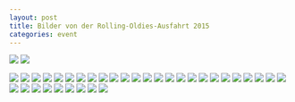 ```yaml
---
layout: post
title: Bilder von der Rolling-Oldies-Ausfahrt 2015
categories: event
---
```

[![](/img/rolling-oldies-ausfahrt/2015-07-10-11-55-31.jpg)](/img/rolling-oldies-ausfahrt/2015-07-10-11-55-31.jpg)
[![](/img/rolling-oldies-ausfahrt/2015-07-10-11-55-44.jpg)](/img/rolling-oldies-ausfahrt/2015-07-10-11-55-44.jpg)
<!--more-->
[![](/img/rolling-oldies-ausfahrt/2015-07-10-12-07-22.jpg)](/img/rolling-oldies-ausfahrt/2015-07-10-12-07-22.jpg)
[![](/img/rolling-oldies-ausfahrt/2015-07-10-12-07-47.jpg)](/img/rolling-oldies-ausfahrt/2015-07-10-12-07-47.jpg)
[![](/img/rolling-oldies-ausfahrt/2015-07-10-12-07-56.jpg)](/img/rolling-oldies-ausfahrt/2015-07-10-12-07-56.jpg)
[![](/img/rolling-oldies-ausfahrt/2015-07-10-12-08-12.jpg)](/img/rolling-oldies-ausfahrt/2015-07-10-12-08-12.jpg)
[![](/img/rolling-oldies-ausfahrt/2015-07-10-12-08-19.jpg)](/img/rolling-oldies-ausfahrt/2015-07-10-12-08-19.jpg)
[![](/img/rolling-oldies-ausfahrt/2015-07-10-12-09-03.jpg)](/img/rolling-oldies-ausfahrt/2015-07-10-12-09-03.jpg)
[![](/img/rolling-oldies-ausfahrt/2015-07-10-12-09-15.jpg)](/img/rolling-oldies-ausfahrt/2015-07-10-12-09-15.jpg)
[![](/img/rolling-oldies-ausfahrt/2015-07-10-12-09-20.jpg)](/img/rolling-oldies-ausfahrt/2015-07-10-12-09-20.jpg)
[![](/img/rolling-oldies-ausfahrt/2015-07-10-12-10-01.jpg)](/img/rolling-oldies-ausfahrt/2015-07-10-12-10-01.jpg)
[![](/img/rolling-oldies-ausfahrt/2015-07-10-12-10-15.jpg)](/img/rolling-oldies-ausfahrt/2015-07-10-12-10-15.jpg)
[![](/img/rolling-oldies-ausfahrt/2015-07-10-12-10-29.jpg)](/img/rolling-oldies-ausfahrt/2015-07-10-12-10-29.jpg)
[![](/img/rolling-oldies-ausfahrt/2015-07-10-12-14-18.jpg)](/img/rolling-oldies-ausfahrt/2015-07-10-12-14-18.jpg)
[![](/img/rolling-oldies-ausfahrt/2015-07-10-12-21-20.jpg)](/img/rolling-oldies-ausfahrt/2015-07-10-12-21-20.jpg)
[![](/img/rolling-oldies-ausfahrt/2015-07-10-12-37-31.jpg)](/img/rolling-oldies-ausfahrt/2015-07-10-12-37-31.jpg)
[![](/img/rolling-oldies-ausfahrt/2015-07-10-12-37-35.jpg)](/img/rolling-oldies-ausfahrt/2015-07-10-12-37-35.jpg)
[![](/img/rolling-oldies-ausfahrt/2015-07-10-15-18-06.jpg)](/img/rolling-oldies-ausfahrt/2015-07-10-15-18-06.jpg)
[![](/img/rolling-oldies-ausfahrt/2015-07-10-15-18-19.jpg)](/img/rolling-oldies-ausfahrt/2015-07-10-15-18-19.jpg)
[![](/img/rolling-oldies-ausfahrt/2015-07-10-16-23-22.jpg)](/img/rolling-oldies-ausfahrt/2015-07-10-16-23-22.jpg)
[![](/img/rolling-oldies-ausfahrt/2015-07-10-16-23-26.jpg)](/img/rolling-oldies-ausfahrt/2015-07-10-16-23-26.jpg)
[![](/img/rolling-oldies-ausfahrt/2015-07-10-16-23-29.jpg)](/img/rolling-oldies-ausfahrt/2015-07-10-16-23-29.jpg)
[![](/img/rolling-oldies-ausfahrt/2015-07-10-16-23-34.jpg)](/img/rolling-oldies-ausfahrt/2015-07-10-16-23-34.jpg)
[![](/img/rolling-oldies-ausfahrt/2015-07-10-16-23-36.jpg)](/img/rolling-oldies-ausfahrt/2015-07-10-16-23-36.jpg)
[![](/img/rolling-oldies-ausfahrt/2015-07-10-16-23-39.jpg)](/img/rolling-oldies-ausfahrt/2015-07-10-16-23-39.jpg)
[![](/img/rolling-oldies-ausfahrt/2015-07-10-16-23-42.jpg)](/img/rolling-oldies-ausfahrt/2015-07-10-16-23-42.jpg)
[![](/img/rolling-oldies-ausfahrt/2015-07-10-16-24-18.jpg)](/img/rolling-oldies-ausfahrt/2015-07-10-16-24-18.jpg)
[![](/img/rolling-oldies-ausfahrt/2015-07-10-16-24-31.jpg)](/img/rolling-oldies-ausfahrt/2015-07-10-16-24-31.jpg)
[![](/img/rolling-oldies-ausfahrt/2015-07-10-17-36-51.jpg)](/img/rolling-oldies-ausfahrt/2015-07-10-17-36-51.jpg)
[![](/img/rolling-oldies-ausfahrt/2015-07-10-18-14-02.jpg)](/img/rolling-oldies-ausfahrt/2015-07-10-18-14-02.jpg)
[![](/img/rolling-oldies-ausfahrt/2015-07-10-18-15-12.jpg)](/img/rolling-oldies-ausfahrt/2015-07-10-18-15-12.jpg)
[![](/img/rolling-oldies-ausfahrt/2015-07-10-18-15-22.jpg)](/img/rolling-oldies-ausfahrt/2015-07-10-18-15-22.jpg)
[![](/img/rolling-oldies-ausfahrt/2015-07-10-18-15-30.jpg)](/img/rolling-oldies-ausfahrt/2015-07-10-18-15-30.jpg)
[![](/img/rolling-oldies-ausfahrt/2015-07-10-18-15-41.jpg)](/img/rolling-oldies-ausfahrt/2015-07-10-18-15-41.jpg)
[![](/img/rolling-oldies-ausfahrt/2015-07-10-18-45-34.jpg)](/img/rolling-oldies-ausfahrt/2015-07-10-18-45-34.jpg)
[![](/img/rolling-oldies-ausfahrt/2015-07-10-18-52-39.jpg)](/img/rolling-oldies-ausfahrt/2015-07-10-18-52-39.jpg)
